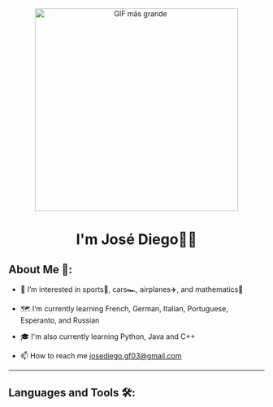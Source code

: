 <div id="header" align="center">
  <img src="https://media.giphy.com/media/Qo2dupDib32rkTY4hX/giphy.gif" width="400" alt="GIF más grande">


<h1 align="center">I'm José Diego🐰🎾</h1>

<h2 align="left">About Me 🚀: </h1>
</div>

- 👀 I’m interested in sports🚵, cars🏎️, airplanes✈️, and mathematics🎲

- 🗺️ I’m currently learning French, German, Italian, Portuguese, Esperanto, and Russian
  
- 🎓 I'm also currently learning Python, Java and C++

- 📫 How to reach me josediego.gf03@gmail.com

---

<h2 align="left">Languages and Tools 🛠️: </h1>
<p align="center"> 


<!---
josediegogf03/josediegogf03 is a ✨ special ✨ repository because its `README.md` (this file) appears on your GitHub profile.
You can click the Preview link to take a look at your changes.
--->

